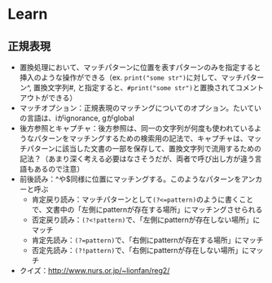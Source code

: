 # Learn
## 正規表現
- 置換処理において、マッチパターンに位置を表すパターンのみを指定すると挿入のような操作ができる（ex. `print("some str")`に対して、マッチパターン^, 置換文字列#, と指定すると、`#print("some str")`と置換されてコメントアウトができる）  
- マッチオプション：正規表現のマッチングについてのオプション。たいていの言語は、iがignorance, gがglobal  
- 後方参照とキャプチャ：後方参照は、同一の文字列が何度も使われているようなパターンをマッチングするための検索用の記法で、キャプチャは、マッチパターンに該当した文書の一部を保存して、置換文字列で流用するための記法？（あまり深く考える必要はなさそうだが、両者で呼び出し方が違う言語もあるので注意）  
- 前後読み：^や$同様に位置にマッチングする。このようなパターンをアンカーと呼ぶ  
  - 肯定戻り読み：マッチパターンとして`(?<=pattern)`のように書くことで、文書中の「左側にpatternが存在する場所」にマッチングさせられる  
  - 否定戻り読み：`(?<!pattern)`で、「左側にpatternが存在しない場所」にマッチ  
  - 肯定先読み：`(?=pattern)`で、「右側にpatternが存在する場所」にマッチ  
  - 否定先読み：`(?!pattern)`で、「右側にpatternが存在しない場所」にマッチ  
- クイズ：http://www.nurs.or.jp/~lionfan/reg2/
